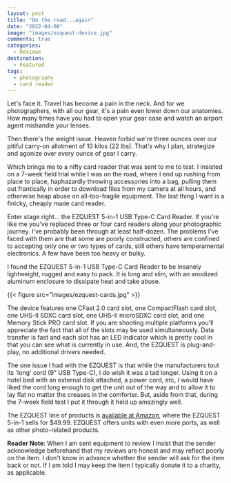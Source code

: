 ```yaml
---
layout: post
title: "On the road...again"
date: "2022-04-08"
image: "images/ezquest-device.jpg"
comments: true
categories: 
  - Reviews
destination: 
  - Featured
tags:
  - photography
  - card reader
---
```


Let's face it. Travel has become a pain in the neck. And for we photographers, with all our gear, it's a pain even lower down our anatomies. How many times have you had to open your gear case and watch an airport agent mishandle your lenses. 

Then there's the weight issue. Heaven forbid we're three ounces over our pitiful carry-on allotment of 10 kilos (22 lbs). That's why I plan, strategize and agonize over every ounce of gear I carry.

Which brings me to a nifty card reader that was sent to me to test. I insisted on a 7-week field trial while I was on the road, where I end up rushing from place to place, haphazardly throwing accessories into a bag, pulling them out frantically in order to download files from my camera at all hours, and otherwise heap abuse on all-too-fragile equipment. The last thing I want is a finicky, cheaply made card reader. 

Enter stage right... the EZQUEST 5-in-1 USB Type-C Card Reader. If you're like me you've replaced three or four card readers along your photographic journey. I've probably been through at least half-dozen. The problems I've faced with them are that some are poorly  constructed, others are confined to accepting only one or two types of cards, still others have temperamental electronics. A few have been too heavy or bulky. 

I found the EZQUEST 5-in-1 USB Type-C Card Reader to be insanely lightweight, rugged and easy to pack. It is long and slim, with an anodized aluminum enclosure to dissipate heat and take abuse. 

{{< figure src="images/ezquest-cards.jpg" >}}

The device features one CFast 2.0 card slot, one CompactFlash card slot, one UHS-II SDXC card slot, one UHS-II microSDXC card slot, and one Memory Stick PRO card slot. If you are shooting multiple platforms you'll appreciate the fact that all of the slots may be used simultaneously. Data transfer is fast and each slot has an LED indicator which is pretty cool in that you can see what is currently in use. And, the EZQUEST is plug-and-play, no additional drivers needed.

The one issue I had with the EZQUEST is that while the manufacturers tout its 'long' cord (9" USB Type-C), I do wish it was a tad longer. Using it on a hotel bed with an external disk attached, a power cord, etc, I would have liked the cord long enough to get the unit out of the way and to allow it to lay flat no matter the creases in the comforter. But, aside from that, during the 7-week field test I put it through it held up amazingly well. 

The EZQUEST line of products is [available at Amazon](https://www.amazon.com/EZQuest-USB-C-CFast-Reader-Ports/dp/B08R1MFVGN/ref=sr_1_5?crid=1028ESQX5TDM6&keywords=ezquest+usb+type-c+card+reader&qid=1649292525&sprefix=EZQUEST%2Caps%2C71&sr=8-5), where the EZQUEST 5-in-1 sells for $49.99. EZQUEST offers units with even more ports, as well as other photo-related products. 

**Reader Note**: When I am sent equipment to review I insist that the sender acknowledge beforehand that my reviews are honest and may reflect poorly on the item. I don't know in advance whether the sender will ask for the item back or not. If I am told I may keep the item I typically donate it to a charity, as applicable.  